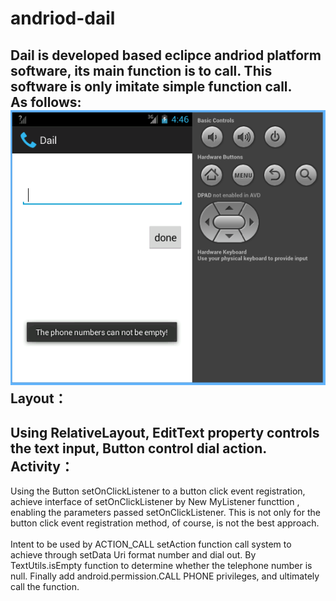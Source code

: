 # andriod-dail
Dail is developed based eclipce andriod platform software, its main function is to call. This software is only imitate simple function call.<br>
As follows:<br>
![](https://github.com/jingwhale/andriod-Dail/raw/master/README.png)
Layout：
-------
Using RelativeLayout, EditText property controls the text input, Button control dial action.
Activity：
-------
Using the Button setOnClickListener to a button click event registration, achieve interface of setOnClickListener  by New MyListener functtion , enabling the parameters passed setOnClickListener. This is not only for the button click event registration method, of course, is not the best approach.<br>
<br>
Intent to be used by ACTION_CALL setAction function call system to achieve through setData Uri format number and dial out. By TextUtils.isEmpty function to determine whether the telephone number is null. Finally add android.permission.CALL PHONE privileges, and ultimately call the function.
